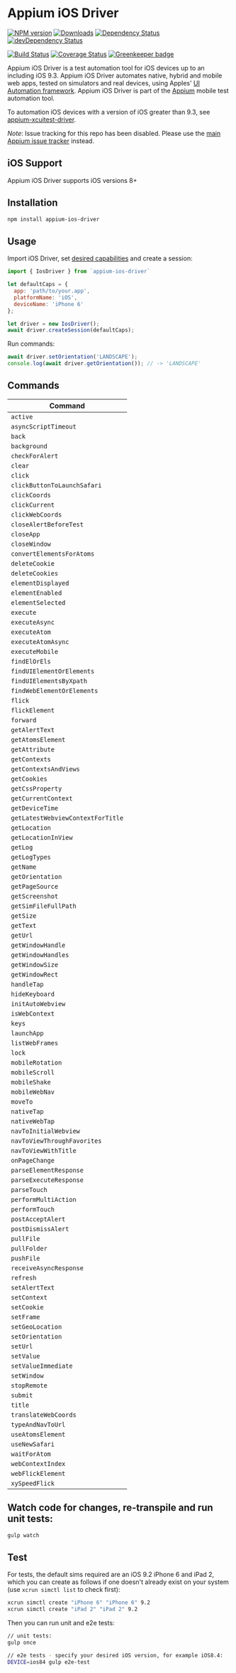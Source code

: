 # Appium iOS Driver

[![NPM version](http://img.shields.io/npm/v/appium-ios-driver.svg)](https://npmjs.org/package/appium-ios-driver)
[![Downloads](http://img.shields.io/npm/dm/appium-ios-driver.svg)](https://npmjs.org/package/appium-ios-driver)
[![Dependency Status](https://david-dm.org/appium/appium-ios-driver/master.svg)](https://david-dm.org/appium/appium-ios-driver/)
[![devDependency Status](https://david-dm.org/appium/appium-ios-driver/master/dev-status.svg)](https://david-dm.org/appium/appium-ios-driver/master#info=devDependencies)

[![Build Status](https://travis-ci.org/appium/appium-ios-driver.svg)](https://travis-ci.org/appium/appium-ios-driver)
[![Coverage Status](https://coveralls.io/repos/appium/appium-ios-driver/badge.svg?branch=master&service=github)](https://coveralls.io/github/appium/appium-ios-driver?branch=master) [![Greenkeeper badge](https://badges.greenkeeper.io/appium/appium-ios-driver.svg)](https://greenkeeper.io/)


Appium iOS Driver is a test automation tool for iOS devices up to an including
iOS 9.3. Appium iOS Driver automates native, hybrid and mobile web apps, tested
on simulators and real devices, using Apples' [UI Automation framework](uiauto.md).
Appium iOS Driver is part of the [Appium](https://github.com/appium/appium)
mobile test automation tool.

To automation iOS devices with a version of iOS greater than 9.3, see [appium-xcuitest-driver](https://github.com/appium/appium-xcuitest-driver).

*Note*: Issue tracking for this repo has been disabled. Please use the [main Appium issue tracker](https://github.com/appium/appium/issues) instead.

## iOS Support
Appium iOS Driver supports iOS versions 8+

## Installation
```bash
npm install appium-ios-driver
```

## Usage
Import iOS Driver, set [desired capabilities](http://appium.io/slate/en/1.5/?javascript#appium-server-capabilities) and create a session:

```js
import { IosDriver } from `appium-ios-driver`

let defaultCaps = {
  app: 'path/to/your.app',
  platformName: 'iOS',
  deviceName: 'iPhone 6'
};

let driver = new IosDriver();
await driver.createSession(defaultCaps);
```
Run commands:
```js
await driver.setOrientation('LANDSCAPE');
console.log(await driver.getOrientation()); // -> 'LANDSCAPE'
```

## Commands
|          Command           |
|----------------------------|
| `active`                          |
| `asyncScriptTimeout`              |
| `back`                            |
| `background`                      |
| `checkForAlert`                   |
| `clear`                           |
| `click`                           |
| `clickButtonToLaunchSafari`       |
| `clickCoords`                     |
| `clickCurrent`                    |
| `clickWebCoords`                  |
| `closeAlertBeforeTest`            |
| `closeApp`                        |
| `closeWindow`                     |
| `convertElementsForAtoms`         |
| `deleteCookie`                    |
| `deleteCookies`                   |
| `elementDisplayed`                |
| `elementEnabled`                  |
| `elementSelected`                 |
| `execute`                         |
| `executeAsync`                    |
| `executeAtom`                     |
| `executeAtomAsync`                |
| `executeMobile`                   |
| `findElOrEls`                     |
| `findUIElementOrElements`         |
| `findUIElementsByXpath`           |
| `findWebElementOrElements`        |
| `flick`                           |
| `flickElement`                    |
| `forward`                         |
| `getAlertText`                    |
| `getAtomsElement`                 |
| `getAttribute`                    |
| `getContexts`                     |
| `getContextsAndViews`             |
| `getCookies`                      |
| `getCssProperty`                  |
| `getCurrentContext`               |
| `getDeviceTime`                   |
| `getLatestWebviewContextForTitle` |
| `getLocation`                     |
| `getLocationInView`               |
| `getLog`                          |
| `getLogTypes`                     |
| `getName`                         |
| `getOrientation`                  |
| `getPageSource`                   |
| `getScreenshot`                   |
| `getSimFileFullPath`              |
| `getSize`                         |
| `getText`                         |
| `getUrl`                          |
| `getWindowHandle`                 |
| `getWindowHandles`                |
| `getWindowSize`                   |
| `getWindowRect`                   |
| `handleTap`                       |
| `hideKeyboard`                    |
| `initAutoWebview`                 |
| `isWebContext`                    |
| `keys`                            |
| `launchApp`                       |
| `listWebFrames`                   |
| `lock`                            |
| `mobileRotation`                  |
| `mobileScroll`                    |
| `mobileShake`                     |
| `mobileWebNav`                    |
| `moveTo`                          |
| `nativeTap`                       |
| `nativeWebTap`                    |
| `navToInitialWebview`             |
| `navToViewThroughFavorites`       |
| `navToViewWithTitle`              |
| `onPageChange`                    |
| `parseElementResponse`            |
| `parseExecuteResponse`            |
| `parseTouch`                      |
| `performMultiAction`              |
| `performTouch`                    |
| `postAcceptAlert`                 |
| `postDismissAlert`                |
| `pullFile`                        |
| `pullFolder`                      |
| `pushFile`                        |
| `receiveAsyncResponse`            |
| `refresh`                         |
| `setAlertText`                    |
| `setContext`                      |
| `setCookie`                       |
| `setFrame`                        |
| `setGeoLocation`                  |
| `setOrientation`                  |
| `setUrl`                          |
| `setValue`                        |
| `setValueImmediate`               |
| `setWindow`                       |
| `stopRemote`                      |
| `submit`                          |
| `title`                           |
| `translateWebCoords`              |
| `typeAndNavToUrl`                 |
| `useAtomsElement`                 |
| `useNewSafari`                    |
| `waitForAtom`                     |
| `webContextIndex`                 |
| `webFlickElement`                 |
| `xySpeedFlick`                    |


## Watch code for changes, re-transpile and run unit tests:

```bash
gulp watch
```

## Test

For tests, the default sims required are an iOS 9.2 iPhone 6 and iPad 2, which you can create as follows if one doesn't already exist on your system (use `xcrun simctl list` to check first):

```bash
xcrun simctl create "iPhone 6" "iPhone 6" 9.2
xcrun simctl create "iPad 2" "iPad 2" 9.2
```

Then you can run unit and e2e tests:

```bash
// unit tests:
gulp once

// e2e tests - specify your desired iOS version, for example iOS8.4:
DEVICE=ios84 gulp e2e-test
```
